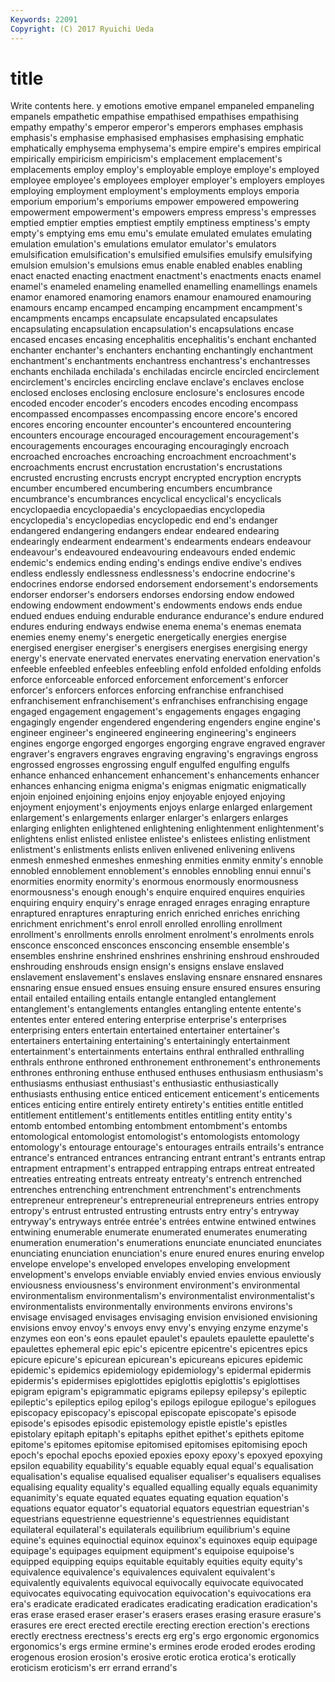 ```yaml
---
Keywords: 22091 
Copyright: (C) 2017 Ryuichi Ueda
---
```


# title

Write contents here.
y emotions emotive
empanel empaneled empaneling empanels empathetic empathise empathised empathises empathising empathy
empathy's emperor emperor's emperors emphases emphasis emphasis's emphasise emphasised emphasises
emphasising emphatic emphatically emphysema emphysema's empire empire's empires empirical empirically
empiricism empiricism's emplacement emplacement's emplacements employ employ's employable employe employe's
employed employee employee's employees employer employer's employers employes employing employment
employment's employments employs emporia emporium emporium's emporiums empower empowered empowering
empowerment empowerment's empowers empress empress's empresses emptied emptier empties emptiest
emptily emptiness emptiness's empty empty's emptying ems emu emu's emulate
emulated emulates emulating emulation emulation's emulations emulator emulator's emulators emulsification
emulsification's emulsified emulsifies emulsify emulsifying emulsion emulsion's emulsions emus enable
enabled enables enabling enact enacted enacting enactment enactment's enactments enacts
enamel enamel's enameled enameling enamelled enamelling enamellings enamels enamor enamored
enamoring enamors enamour enamoured enamouring enamours encamp encamped encamping encampment
encampment's encampments encamps encapsulate encapsulated encapsulates encapsulating encapsulation encapsulation's encapsulations
encase encased encases encasing encephalitis encephalitis's enchant enchanted enchanter enchanter's
enchanters enchanting enchantingly enchantment enchantment's enchantments enchantress enchantress's enchantresses enchants
enchilada enchilada's enchiladas encircle encircled encirclement encirclement's encircles encircling enclave
enclave's enclaves enclose enclosed encloses enclosing enclosure enclosure's enclosures encode
encoded encoder encoder's encoders encodes encoding encompass encompassed encompasses encompassing
encore encore's encored encores encoring encounter encounter's encountered encountering encounters
encourage encouraged encouragement encouragement's encouragements encourages encouraging encouragingly encroach encroached
encroaches encroaching encroachment encroachment's encroachments encrust encrustation encrustation's encrustations encrusted
encrusting encrusts encrypt encrypted encryption encrypts encumber encumbered encumbering encumbers
encumbrance encumbrance's encumbrances encyclical encyclical's encyclicals encyclopaedia encyclopaedia's encyclopaedias encyclopedia
encyclopedia's encyclopedias encyclopedic end end's endanger endangered endangering endangers endear
endeared endearing endearingly endearment endearment's endearments endears endeavour endeavour's endeavoured
endeavouring endeavours ended endemic endemic's endemics ending ending's endings endive
endive's endives endless endlessly endlessness endlessness's endocrine endocrine's endocrines endorse
endorsed endorsement endorsement's endorsements endorser endorser's endorsers endorses endorsing endow
endowed endowing endowment endowment's endowments endows ends endue endued endues
enduing endurable endurance endurance's endure endured endures enduring endways endwise
enema enema's enemas enemata enemies enemy enemy's energetic energetically energies
energise energised energiser energiser's energisers energises energising energy energy's enervate
enervated enervates enervating enervation enervation's enfeeble enfeebled enfeebles enfeebling enfold
enfolded enfolding enfolds enforce enforceable enforced enforcement enforcement's enforcer enforcer's
enforcers enforces enforcing enfranchise enfranchised enfranchisement enfranchisement's enfranchises enfranchising engage
engaged engagement engagement's engagements engages engaging engagingly engender engendered engendering
engenders engine engine's engineer engineer's engineered engineering engineering's engineers engines
engorge engorged engorges engorging engrave engraved engraver engraver's engravers engraves
engraving engraving's engravings engross engrossed engrosses engrossing engulf engulfed engulfing
engulfs enhance enhanced enhancement enhancement's enhancements enhancer enhances enhancing enigma
enigma's enigmas enigmatic enigmatically enjoin enjoined enjoining enjoins enjoy enjoyable
enjoyed enjoying enjoyment enjoyment's enjoyments enjoys enlarge enlarged enlargement enlargement's
enlargements enlarger enlarger's enlargers enlarges enlarging enlighten enlightened enlightening enlightenment
enlightenment's enlightens enlist enlisted enlistee enlistee's enlistees enlisting enlistment enlistment's
enlistments enlists enliven enlivened enlivening enlivens enmesh enmeshed enmeshes enmeshing
enmities enmity enmity's ennoble ennobled ennoblement ennoblement's ennobles ennobling ennui
ennui's enormities enormity enormity's enormous enormously enormousness enormousness's enough enough's
enquire enquired enquires enquiries enquiring enquiry enquiry's enrage enraged enrages
enraging enrapture enraptured enraptures enrapturing enrich enriched enriches enriching enrichment
enrichment's enrol enroll enrolled enrolling enrollment enrollment's enrollments enrolls enrolment
enrolment's enrolments enrols ensconce ensconced ensconces ensconcing ensemble ensemble's ensembles
enshrine enshrined enshrines enshrining enshroud enshrouded enshrouding enshrouds ensign ensign's
ensigns enslave enslaved enslavement enslavement's enslaves enslaving ensnare ensnared ensnares
ensnaring ensue ensued ensues ensuing ensure ensured ensures ensuring entail
entailed entailing entails entangle entangled entanglement entanglement's entanglements entangles entangling
entente entente's ententes enter entered entering enterprise enterprise's enterprises enterprising
enters entertain entertained entertainer entertainer's entertainers entertaining entertaining's entertainingly entertainment
entertainment's entertainments entertains enthral enthralled enthralling enthrals enthrone enthroned enthronement
enthronement's enthronements enthrones enthroning enthuse enthused enthuses enthusiasm enthusiasm's enthusiasms
enthusiast enthusiast's enthusiastic enthusiastically enthusiasts enthusing entice enticed enticement enticement's
enticements entices enticing entire entirely entirety entirety's entities entitle entitled
entitlement entitlement's entitlements entitles entitling entity entity's entomb entombed entombing
entombment entombment's entombs entomological entomologist entomologist's entomologists entomology entomology's entourage
entourage's entourages entrails entrails's entrance entrance's entranced entrances entrancing entrant
entrant's entrants entrap entrapment entrapment's entrapped entrapping entraps entreat entreated
entreaties entreating entreats entreaty entreaty's entrench entrenched entrenches entrenching entrenchment
entrenchment's entrenchments entrepreneur entrepreneur's entrepreneurial entrepreneurs entries entropy entropy's entrust
entrusted entrusting entrusts entry entry's entryway entryway's entryways entrée entrée's
entrées entwine entwined entwines entwining enumerable enumerate enumerated enumerates enumerating
enumeration enumeration's enumerations enunciate enunciated enunciates enunciating enunciation enunciation's enure
enured enures enuring envelop envelope envelope's enveloped envelopes enveloping envelopment
envelopment's envelops enviable enviably envied envies envious enviously enviousness enviousness's
environment environment's environmental environmentalism environmentalism's environmentalist environmentalist's environmentalists environmentally environments
environs environs's envisage envisaged envisages envisaging envision envisioned envisioning envisions
envoy envoy's envoys envy envy's envying enzyme enzyme's enzymes eon
eon's eons epaulet epaulet's epaulets epaulette epaulette's epaulettes ephemeral epic
epic's epicentre epicentre's epicentres epics epicure epicure's epicurean epicurean's epicureans
epicures epidemic epidemic's epidemics epidemiology epidemiology's epidermal epidermis epidermis's epidermises
epiglottides epiglottis epiglottis's epiglottises epigram epigram's epigrammatic epigrams epilepsy epilepsy's
epileptic epileptic's epileptics epilog epilog's epilogs epilogue epilogue's epilogues episcopacy
episcopacy's episcopal episcopate episcopate's episode episode's episodes episodic epistemology epistle
epistle's epistles epistolary epitaph epitaph's epitaphs epithet epithet's epithets epitome
epitome's epitomes epitomise epitomised epitomises epitomising epoch epoch's epochal epochs
epoxied epoxies epoxy epoxy's epoxyed epoxying epsilon equability equability's equable
equably equal equal's equalisation equalisation's equalise equalised equaliser equaliser's equalisers
equalises equalising equality equality's equalled equalling equally equals equanimity equanimity's
equate equated equates equating equation equation's equations equator equator's equatorial
equators equestrian equestrian's equestrians equestrienne equestrienne's equestriennes equidistant equilateral equilateral's
equilaterals equilibrium equilibrium's equine equine's equines equinoctial equinox equinox's equinoxes
equip equipage equipage's equipages equipment equipment's equipoise equipoise's equipped equipping
equips equitable equitably equities equity equity's equivalence equivalence's equivalences equivalent
equivalent's equivalently equivalents equivocal equivocally equivocate equivocated equivocates equivocating equivocation
equivocation's equivocations era era's eradicate eradicated eradicates eradicating eradication eradication's
eras erase erased eraser eraser's erasers erases erasing erasure erasure's
erasures ere erect erected erectile erecting erection erection's erections erectly
erectness erectness's erects erg erg's ergo ergonomic ergonomics ergonomics's ergs
ermine ermine's ermines erode eroded erodes eroding erogenous erosion erosion's
erosive erotic erotica erotica's erotically eroticism eroticism's err errand errand's
